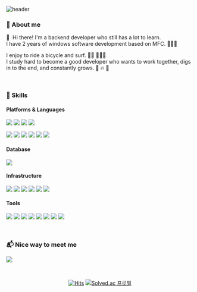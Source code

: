 ![header](https://capsule-render.vercel.app/api?type=waving&color=timeGradient&text=Welcome%20to%20Hyunsung's%20GitHub!%20👋&animation=twinkling&fontColor=ffffff&fontSize=35&fontAlignY=40&fontAlign=65&height=250)


### 💬 About me
<p>
  👋&nbsp; Hi there! I'm a backend developer who still has a lot to learn.<br>
  I have 2 years of windows software development based on MFC. 🧑🏻‍💻<br>

  I enjoy to ride a bicycle and surf. 🚴🏻 🏄🏻‍♂️<br>
  I study hard to become a good developer who wants to work together, digs in to the end, and constantly grows. 🤝 🔥 🌱
</p><br>


### 💪 Skills
#### Platforms & Languages
<p>
  <img src="https://img.shields.io/badge/HTML5-E34F26?style=flat-square&logo=HTML5&logoColor=white"/>
  <img src="https://img.shields.io/badge/CSS3-1572B6?style=flat-square&logo=CSS3&logoColor=white"/>
  <img src="https://img.shields.io/badge/Javascript-F7DF1E?style=flat-square&logo=Javascript&logoColor=white"/>
  <img src="https://img.shields.io/badge/TypeScript-3178C6?style=flat-square&logo=TypeScript&logoColor=white"/>
</p>
<p>
  <img src="https://img.shields.io/badge/Node.js-339933?style=flat-square&logo=Node.js&logoColor=white"/>
  <img src="https://img.shields.io/badge/Express-000000?style=flat-square&logo=Express&logoColor=white"/>
  <img src="https://img.shields.io/badge/NestJS-E0234E?style=flat-square&logo=NestJS&logoColor=white"/>
  <img src="https://img.shields.io/badge/C-A8B9CC?style=flat-square&logo=C&logoColor=white"/>
  <img src="https://img.shields.io/badge/Python-3776AB?style=flat-square&logo=Python&logoColor=white"/>
  <img src="https://img.shields.io/badge/MFC-E0234E?style=flat-square&logo=MFC&logoColor=white"/>
</p>

#### Database
<p>
  <img src="https://img.shields.io/badge/MongoDB-47A248?style=flat-square&logo=MongoDB&logoColor=white"/>
</p>

#### Infrastructure
<p>
  <img src="https://img.shields.io/badge/AWS-232F3E?style=flat-square&logo=amazon-AWS&logoColor=white"/>
  <img src="https://img.shields.io/badge/EC2-FF9900?style=flat-square&logo=amazon-EC2&logoColor=white"/>
  <img src="https://img.shields.io/badge/Route53-FF9900?style=flat-square&logo=amazon-Route53&logoColor=white"/>
  <img src="https://img.shields.io/badge/CloudFront-E0234E?style=flat-square&logo=amazon-Cloud Front&logoColor=white"/>
  <img src="https://img.shields.io/badge/S3-E0234E?style=flat-square&logo=amazon-S3&logoColor=white"/>
  <img src="https://img.shields.io/badge/Load%20Balancer-FF9900?style=flat-square&logo=amazon-Load%20Balancer&logoColor=white"/>
</p>

#### Tools
<p>
  <img src="https://img.shields.io/badge/Visual%20Studio%20Code-007ACC?style=flat-square&logo=Visual%20Studio%20Code&logoColor=white"/>
  <img src="https://img.shields.io/badge/Git-F05032?style=flat-square&logo=Git&logoColor=white"/>
  <img src="https://img.shields.io/badge/GitHub-181717?style=flat-square&logo=Github&logoColor=white"/>
  <img src="https://img.shields.io/badge/Bitbucket-0052CC?style=flat-square&logo=Bitbucket&logoColor=white"/>
  <img src="https://img.shields.io/badge/JIRA-0052CC?style=flat-square&logo=JIRA&logoColor=white"/>
  <img src="https://img.shields.io/badge/Confluence-172B4D?style=flat-square&logo=Confluence&logoColor=white"/>
  <img src="https://img.shields.io/badge/Notion-000000?style=flat-square&logo=Notion&logoColor=white"/>
  <img src="https://img.shields.io/badge/Slack-4A154B?style=flat-square&logo=Slack&logoColor=white"/>
</p><br>


### 📬 Nice way to meet me
<p>
  <a href="mailto:hyunsung109@gmail.com" target="_blank"><img src="https://img.shields.io/badge/hyunsung109@gmail.com-EA4335?style=flat-square&logo=Gmail&logoColor=white"/></a>
</p><br>


<div align=center>
  
[![Hits](https://hits.seeyoufarm.com/api/count/incr/badge.svg?url=https%3A%2F%2Fgithub.com%2Fgustjd109%2Fhit-counter&count_bg=%236EB680&title_bg=%23000000&icon=github.svg&icon_color=%23E7E7E7&title=hits&edge_flat=false)](https://hits.seeyoufarm.com)
[![Solved.ac 프로필](http://mazassumnida.wtf/api/mini/generate_badge?boj=hyunsung109)](https://solved.ac/hyunsung109)

</div>
